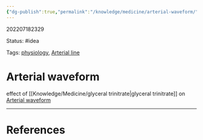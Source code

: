 ```yaml
---
{"dg-publish":true,"permalink":"/knowledge/medicine/arterial-waveform/"}
---
```



202207182329

Status: #idea

Tags: [physiology](physiology.md), [Arterial line](Arterial%20line.md)

# Arterial waveform

effect of [[Knowledge/Medicine/glyceral trinitrate\|glyceral trinitrate]] on [Arterial waveform](Arterial%20waveform.md)






___
# References
